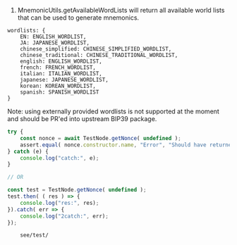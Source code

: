 
1. MnemonicUtils.getAvailableWordLists will return all available world lists that can be used to generate mnemonics.

```
wordlists: {
    EN: ENGLISH_WORDLIST,
    JA: JAPANESE_WORDLIST,
    chinese_simplified: CHINESE_SIMPLIFIED_WORDLIST,
    chinese_traditional: CHINESE_TRADITIONAL_WORDLIST,
    english: ENGLISH_WORDLIST,
    french: FRENCH_WORDLIST,
    italian: ITALIAN_WORDLIST,
    japanese: JAPANESE_WORDLIST,
    korean: KOREAN_WORDLIST,
    spanish: SPANISH_WORDLIST
}
```
Note: using externally provided wordlists is not supported at the moment and should be PR'ed into upstream BIP39 package.


```typescript
try {
    const nonce = await TestNode.getNonce( undefined );
    assert.equal( nonce.constructor.name, "Error", "Should have returned an Error object" );
} catch (e) {
    console.log("catch:", e);
}

// OR

const test = TestNode.getNonce( undefined );
test.then( ( res ) => {
    console.log("res:", res);
}).catch( err => {
    console.log("2catch:", err);
});
```

```
    see/test/
```